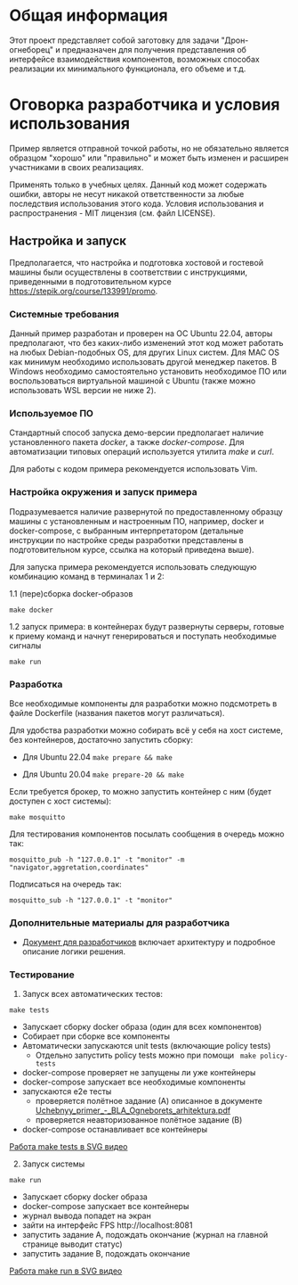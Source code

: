 # Общая информация

Этот проект представляет собой заготовку для задачи "Дрон-огнеборец" и предназначен для получения представления об интерфейсе взаимодействия компонентов, возможных способах реализации их минимального функционала, его объеме и т.д.

# Оговорка разработчика и условия использования

Пример является отправной точкой работы, но не обязательно является образцом "хорошо" или "правильно" и может быть изменен и расширен участниками в своих реализациях.

Применять только в учебных целях. Данный код может содержать ошибки, авторы не несут никакой ответственности за любые последствия использования этого кода.
Условия использования и распространения - MIT лицензия (см. файл LICENSE).

## Настройка и запуск

Предполагается, что настройка и подготовка хостовой и гостевой машины были осуществлены в соответствии с инструкциями, приведенными в подготовительном курсе https://stepik.org/course/133991/promo.

### Системные требования

Данный пример разработан и проверен на ОС Ubuntu 22.04, авторы предполагают, что без каких-либо изменений этот код может работать на любых Debian-подобных OS, для других Linux систем. Для MAC OS как минимум необходимо использовать другой менеджер пакетов. В Windows необходимо самостоятельно установить необходимое ПО или воспользоваться виртуальной машиной с Ubuntu (также можно использовать WSL версии не ниже 2).

### Используемое ПО

Стандартный способ запуска демо-версии предполагает наличие установленного пакета *docker*, а также *docker-compose*. Для автоматизации типовых операций используется утилита *make* и *curl*.

Для работы с кодом примера рекомендуется использовать Vim.

### Настройка окружения и запуск примера

Подразумевается наличие развернутой по предоставленному образцу машины с установленным и настроенным ПО, например, docker и docker-compose, с выбранным интерпретатором (детальные инструкции по настройке среды разработки представлены в подготовительном курсе, ссылка на который приведена выше).

Для запуска примера рекомендуется использовать следующую комбинацию команд в терминалах 1 и 2:

1.1 (пере)сборка docker-образов

``` make docker ```

1.2 запуск примера: в контейнерах будут развернуты серверы, готовые к приему команд и начнут генерироваться и поступать необходимые сигналы

``` make run ```

### Разработка

Все необходимые компоненты для разработки можно подсмотреть в файле Dockerfile (названия пакетов могут различаться).

Для удобства разработки можно собирать всё у себя на хост системе, без контейнеров, достаточно запустить сборку:

- Для Ubuntu 22.04 ``` make prepare && make ```

- Для Ubuntu 20.04 ``` make prepare-20 && make ```

Если требуется брокер, то можно запустить контейнер с ним (будет доступен с хост системы):

``` make mosquitto ```

Для тестирования компонентов посылать сообщения в очередь можно так:

``` mosquitto_pub -h "127.0.0.1" -t "monitor" -m "navigator,aggretation,coordinates" ```

Подписаться на очередь так:

``` mosquitto_sub -h "127.0.0.1" -t "monitor" ```

### Дополнительные материалы для разработчика
- [Документ для разработчиков](./docs/dev.md) включает архитектуру и подробное описание логики решения.

### Тестирование
1. Запуск всех автоматических тестов:

``` make tests ```

- Запускает сборку docker образа (один для всех компонентов)
- Собирает при сборке все компоненты
- Автоматически запускаются unit tests (включающие policy tests)
  - Отдельно запустить policy tests можно при помощи 
    ``` make policy-tests```
- docker-compose проверяет не запущены ли уже контейнеры
- docker-compose запускает все необходимые компоненты
- запускаются e2e тесты
  - проверяется полётное задание (А) описанное в документе [Uchebnyy_primer_-_BLA_Ogneborets_arhitektura.pdf](./docs/Uchebnyy_primer_-_BLA_Ogneborets_arhitektura.pdf)
  - проверяется неавторизованное полётное задание (B)
- docker-compose останавливает все контейнеры

[Работа make tests в SVG видео](./docs/make-tests.svg?raw=true)

2. Запуск системы

``` make run ```

- Запускает сборку docker образа
- docker-compose запускает все контейнеры
- журнал вывода попадет на экран
- зайти на интерфейс FPS http://localhost:8081
- запустить задание A, подождать окончание (журнал на главной странице выводит статус)
- запустить задание B, подождать окончание

[Работа make run в SVG видео](./docs/make-run.svg?raw=true)


